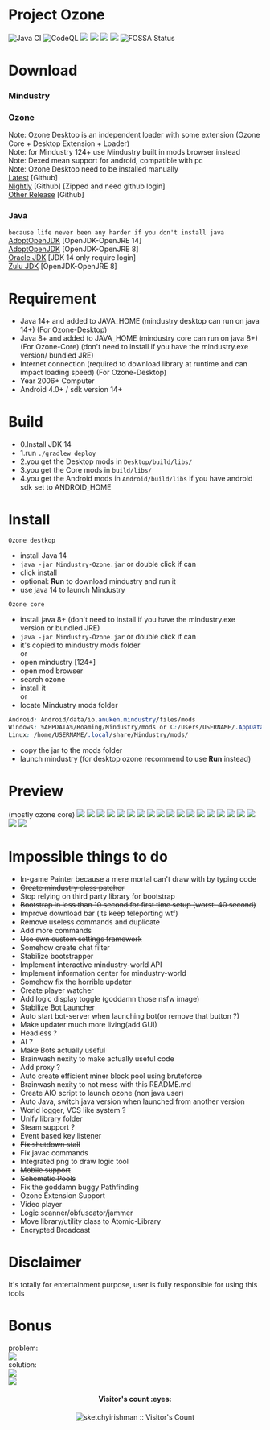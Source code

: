 # Project Ozone
![Java CI](https://github.com/o7-Fire/Mindustry-Ozone/workflows/Java%20CI/badge.svg)
![CodeQL](https://github.com/o7-Fire/Mindustry-Ozone/workflows/CodeQL/badge.svg)
![](https://img.shields.io/github/v/tag/o7-Fire/Mindustry-Ozone?label=Mindustry-Ozone)
![](https://img.shields.io/github/v/release/Anuken/Mindustry?label=Mindustry-Latest)
![](https://img.shields.io/badge/java-14.0.2-orange)
![](https://img.shields.io/badge/Android%20API-14-blue)
![FOSSA Status](https://app.fossa.com/api/projects/git%2Bgithub.com%2Fo7-Fire%2FMindustry-Ozone.svg?type=shield)

# Download
### Mindustry

### Ozone
Note: Ozone Desktop is an independent loader with some extension (Ozone Core + Desktop Extension + Loader)\
Note: for Mindustry 124+ use Mindustry built in mods browser instead\
Note: Dexed mean support for android, compatible with pc\
Note: Ozone Desktop need to be installed manually\
[Latest](https://github.com/o7-Fire/Mindustry-Ozone/releases) [Github]\
[Nightly](https://github.com/o7-Fire/Mindustry-Ozone/actions) [Github] [Zipped and need github login]\
[Other Release](https://github.com/o7-Fire/Mindustry-Ozone/tags) [Github]

### Java

`because life never been any harder if you don't install java`\
[AdoptOpenJDK](https://adoptopenjdk.net/releases.html?variant=openjdk14&jvmVariant=hotspot) [OpenJDK-OpenJRE 14]\
[AdoptOpenJDK](https://adoptopenjdk.net/releases.html?variant=openjdk8&jvmVariant=hotspot) [OpenJDK-OpenJRE 8]\
[Oracle JDK](https://www.oracle.com/java/technologies/javase/jdk14-archive-downloads.html) [JDK 14 only require login]\
[Zulu JDK](https://www.azul.com/downloads/zulu-community/?version=java-8-lts&package=jdk) [OpenJDK-OpenJRE 8]

# Requirement

* Java 14+ and added to JAVA_HOME (mindustry desktop can run on java 14+) (For Ozone-Desktop)
* Java 8+ and added to JAVA_HOME (mindustry core can run on java 8+) (For Ozone-Core)  (don't need to install if you
  have the mindustry.exe version/ bundled JRE)
* Internet connection (required to download library at runtime and can impact loading speed) (For Ozone-Desktop)
* Year 2006+ Computer
* Android 4.0+ / sdk version 14+

# Build

* 0.Install JDK 14
* 1.run `./gradlew deploy`
* 2.you get the Desktop mods in `Desktop/build/libs/`
* 3.you get the Core mods in `build/libs/`
* 4.you get the Android mods in `Android/build/libs` if you have android sdk set to ANDROID_HOME

# Install

`Ozone destkop`

- install Java 14
- `java -jar Mindustry-Ozone.jar` or double click if can
- click install
- optional: **Run** to download mindustry and run it
- use java 14 to launch Mindustry

`Ozone core`

- install java 8+ (don't need to install if you have the mindustry.exe version or bundled JRE)
- `java -jar Mindustry-Ozone.jar` or double click if can
- it's copied to mindustry mods folder\
  or
- open mindustry [124+]
- open mod browser
- search ozone
- install it\
  or
- locate Mindustry mods folder

```css
Android: Android/data/io.anuken.mindustry/files/mods
Windows: %APPDATA%/Roaming/Mindustry/mods or C:/Users/USERNAME/.AppData/Roaming/Mindustry/mods
Linux: /home/USERNAME/.local/share/Mindustry/mods/
```

- copy the jar to the mods folder
- launch mindustry (for desktop ozone recommend to use **Run** instead)

# Preview

(mostly ozone core)
![](https://cdn.discordapp.com/attachments/809580979777568828/809627146846470144/unknown.png)
![](https://cdn.discordapp.com/attachments/809580979777568828/809627233010319380/unknown.png)
![](https://cdn.discordapp.com/attachments/809580979777568828/809634916300095498/unknown.png)
![](https://cdn.discordapp.com/attachments/809580979777568828/809635106779299861/unknown.png)
![](https://cdn.discordapp.com/attachments/809580979777568828/809635148282462218/unknown.png)
![](https://cdn.discordapp.com/attachments/809580979777568828/809635252502265886/unknown.png)
![](https://cdn.discordapp.com/attachments/809580979777568828/809635310522204210/unknown.png)
![](https://cdn.discordapp.com/attachments/809580979777568828/809635755419893820/unknown.png)
![](https://cdn.discordapp.com/attachments/809580979777568828/809636037360877598/unknown.png)
![](https://cdn.discordapp.com/attachments/809580979777568828/809635992977932298/unknown.png)
![](https://cdn.discordapp.com/attachments/809580979777568828/809636104637644800/unknown.png)
![](https://cdn.discordapp.com/attachments/809580979777568828/809636322272084058/unknown.png)
![](https://cdn.discordapp.com/attachments/809580979777568828/809636450755674133/unknown.png)
![](https://cdn.discordapp.com/attachments/809580979777568828/809637463382425620/unknown.png)
![](https://cdn.discordapp.com/attachments/809580979777568828/809638887873445898/sortshuffle.gif)
![](https://cdn.discordapp.com/attachments/809580979777568828/809663462023102484/drainCore.gif)
![](https://cdn.discordapp.com/attachments/809580979777568828/809668927571230760/FollowP1.gif)
![](https://cdn.discordapp.com/attachments/809580979777568828/809669870849490954/unknown.png)
![](https://cdn.discordapp.com/attachments/809580979777568828/809734631775666206/unknown.png)
![](https://cdn.discordapp.com/attachments/809580979777568828/809734704894967828/unknown.png)
![]()
![]()
# Impossible things to do

- In-game Painter because a mere mortal can't draw with by typing code
- ~~Create mindustry class patcher~~
- Stop relying on third party library for bootstrap
- ~~Bootstrap in less than 10 second for first time setup (worst: 40 second)~~
- Improve download bar (its keep teleporting wtf)
- Remove useless commands and duplicate
- Add more commands
- ~~Use own custom settings framework~~
- Somehow create chat filter
- Stabilize bootstrapper
- Implement interactive mindustry-world API
- Implement information center for mindustry-world
- Somehow fix the horrible updater
- Create player watcher
- Add logic display toggle (goddamn those nsfw image)
- Stabilize Bot Launcher
- Auto start bot-server when launching bot(or remove that button ?)
- Make updater much more living(add GUI)
- Headless ?
- AI ?
- Make Bots actually useful
- Brainwash nexity to make actually useful code
- Add proxy ?
- Auto create efficient miner block pool using bruteforce
- Brainwash nexity to not mess with this README.md
- Create AIO script to launch ozone (non java user)
- Auto Java, switch java version when launched from another version
- World logger, VCS like system ?
- Unify library folder
- Steam support ?
- Event based key listener
- ~~Fix shutdown stall~~
- Fix javac commands
- Integrated png to draw logic tool
- ~~Mobile support~~
- ~~Schematic Pools~~
- Fix the goddamn buggy Pathfinding
- Ozone Extension Support
- Video player
- Logic scanner/obfuscator/jammer
- Move library/utility class to Atomic-Library
- Encrypted Broadcast

# Disclaimer

It's totally for entertainment purpose, user is fully responsible for using this tools

# Bonus

problem:\
![](https://cdn.discordapp.com/attachments/809580979777568828/809684909198278656/unknown.png) \
solution:\
![](https://cdn.discordapp.com/attachments/809580979777568828/809685014849519616/unknown.png) \
![](https://cdn.discordapp.com/attachments/809580979777568828/809685566869471262/unknown.png)
<h4 align="center">Visitor's count :eyes:</h4>
<p align="center"><img src="https://profile-counter.glitch.me/%7Bsketchyirishman%7D/count.svg" alt="sketchyirishman :: Visitor's Count" /></p>
